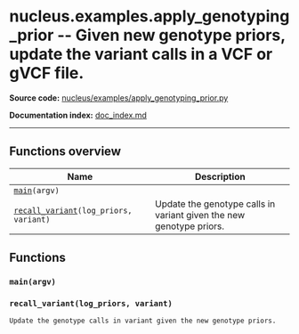 # nucleus.examples.apply_genotyping_prior -- Given new genotype priors, update the variant calls in a VCF or gVCF file.
**Source code:** [nucleus/examples/apply_genotyping_prior.py](https://github.com/google/nucleus/tree/master/nucleus/examples/apply_genotyping_prior.py)

**Documentation index:** [doc_index.md](../../doc_index.md)

---


## Functions overview
Name | Description
-----|------------
[`main`](#main)`(argv)` | 
[`recall_variant`](#recall_variant)`(log_priors, variant)` | Update the genotype calls in variant given the new genotype priors.

## Functions
<a name="main"></a>
### `main(argv)`


<a name="recall_variant"></a>
### `recall_variant(log_priors, variant)`
```
Update the genotype calls in variant given the new genotype priors.
```

